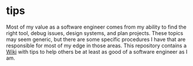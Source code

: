 # tips
Most of my value as a software engineer comes from my ability to find the right tool, debug issues, design systems, and plan projects. These topics may seem generic, but there are some specific procedures I have that are responsible for most of my edge in those areas. This repository contains a [Wiki](https://github.com/concavegit/tips/wiki) with tips to help others be at least as good of a software engineer as I am.
